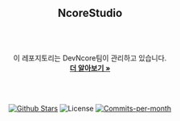 <div align=center>
  <h2>NcoreStudio</h2>
  <br/>
  <br/>
 
  이 레포지토리는 DevNcore팀이 관리하고 있습니다.
  <br />
  <a href="https://github.com/devncore/devncore"><strong>더 알아보기 »</strong></a>
 
  <br />
  <br />
 
  <p align="center">
   <a href="https://github.com/devncore/ncorestudio/stargazers"><img src="https://img.shields.io/github/stars/devncore/ncorestudio" alt="Github Stars"></a>
   <img src="https://img.shields.io/github/license/devncore/ncorestudio" alt="License">
   <a href="https://github.com/devncore/ncorestudio/pulse"><img src="https://img.shields.io/github/commit-activity/m/devncore/ncorestudio" alt="Commits-per-month"></a>
 </p>
</div>

  <br />
